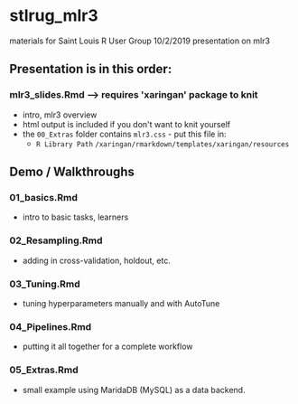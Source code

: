 # stlrug_mlr3
materials for Saint Louis R User Group 10/2/2019  presentation on mlr3 

## Presentation is in this order:

### mlr3_slides.Rmd --> requires 'xaringan' package to knit
  - intro, mlr3 overview
  - html output is included if you don't want to knit yourself
  - the `00_Extras` folder contains `mlr3.css` - put this file in:
    - `R Library Path` `/xaringan/rmarkdown/templates/xaringan/resources`

## Demo / Walkthroughs
### 01_basics.Rmd
  - intro to basic tasks, learners
  
### 02_Resampling.Rmd
  - adding in cross-validation, holdout, etc.
  
### 03_Tuning.Rmd
  - tuning hyperparameters manually and with AutoTune
  
### 04_Pipelines.Rmd
  - putting it all together for a complete workflow
  
### 05_Extras.Rmd
  - small example using MaridaDB (MySQL) as a data backend.
